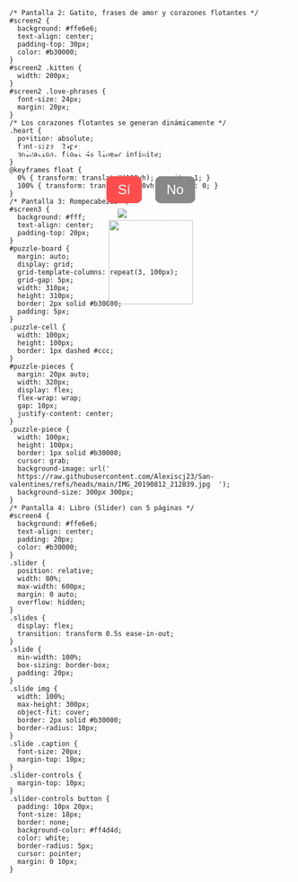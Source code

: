<!DOCTYPE html>
<html lang="es">
<head>
  <meta charset="UTF-8">
  <title>San Valentín Especial</title>
  <style>
    .screen {
      display: none;
      width: 100vw;
      height: 100vh;
      position: absolute;
      top: 0;
      left: 0;
    }
    /* Pantalla 1: Pregunta inicial */
    #screen1 {
      display: block; /* Visible por defecto */
      background: url('https://images.pexels.com/photos/3755765/pexels-photo-3755765.jpeg?auto=compress&cs=tinysrgb&dpr=2&h=750&w=1260') no-repeat center center;
      background-size: cover;
      text-align: center;
      color: white;
    }
    #screen1 .question {
      font-size: 36px;
      margin-top: 30%;
    }
    #screen1 .buttons {
      margin-top: 20px;
    }
    #screen1 button {
      font-size: 24px;
      padding: 10px 20px;
      margin: 10px;
      border: none;
      border-radius: 10px;
      cursor: pointer;
    }
    #screen1 button#si {
      background-color: #ff4d4d;
      color: white;
    }
    #screen1 button#no {
      background-color: #888;
      color: white;
    }
  </style>
</head>
<body>
  <!-- Pantalla 1: Pregunta inicial -->
  <div id="screen1" class="screen">
    <div class="question">¿Quieres ser mi San Valentín?</div>
    <div class="buttons">
      <button id="si" onclick="goToScreen2()">Sí</button>
      <button id="no" onclick="alert('Oh, qué pena!')">No</button>
    </div>
    <!-- Osito amoroso -->
    <img class="teddy" src="https://media.giphy.com/media/10LKovKon8DENq/giphy.gif" alt="Osito amoroso" style="margin-top:20px; width:150px;">
  </div>

  <!-- Pantalla 2: Gatito y frases (solo ejemplo) -->
  <div id="screen2" class="screen">
    <h1>¡Gracias, mi amor!</h1>
    <img class="kitten" src="https://media.giphy.com/media/9o6wJbQ0Vb5U0/giphy.gif" alt="Gatito dando besos" style="width:200px;">
    <p>"Cada beso tuyo es un regalo."</p>
    <!-- Aquí se generarían los corazones flotantes -->
  </div>

  <script>
    // Función para ocultar todas las pantallas y mostrar la indicada
    function showScreen(id) {
      document.querySelectorAll('.screen').forEach(function(screen) {
        screen.style.display = 'none';
      });
      document.getElementById(id).style.display = 'block';
    }
    // Función que se llama al presionar "Sí"
    function goToScreen2() {
      showScreen('screen2');
      // Aquí puedes llamar a la función que inicie la animación de los corazones, por ejemplo:
      // startFloatingHearts();
    }
  </script>
</body>
</html>

    /* Pantalla 2: Gatito, frases de amor y corazones flotantes */
    #screen2 {
      background: #ffe6e6;
      text-align: center;
      padding-top: 30px;
      color: #b30000;
    }
    #screen2 .kitten {
      width: 200px;
    }
    #screen2 .love-phrases {
      font-size: 24px;
      margin: 20px;
    }
    /* Los corazones flotantes se generan dinámicamente */
    .heart {
      position: absolute;
      font-size: 24px;
      animation: float 4s linear infinite;
    }
    @keyframes float {
      0% { transform: translateY(100vh); opacity: 1; }
      100% { transform: translateY(-10vh); opacity: 0; }
    }
    /* Pantalla 3: Rompecabezas */
    #screen3 {
      background: #fff;
      text-align: center;
      padding-top: 20px;
    }
    #puzzle-board {
      margin: auto;
      display: grid;
      grid-template-columns: repeat(3, 100px);
      grid-gap: 5px;
      width: 310px;
      height: 310px;
      border: 2px solid #b30000;
      padding: 5px;
    }
    .puzzle-cell {
      width: 100px;
      height: 100px;
      border: 1px dashed #ccc;
    }
    #puzzle-pieces {
      margin: 20px auto;
      width: 320px;
      display: flex;
      flex-wrap: wrap;
      gap: 10px;
      justify-content: center;
    }
    .puzzle-piece {
      width: 100px;
      height: 100px;
      border: 1px solid #b30000;
      cursor: grab;
      background-image: url('
      https://raw.githubusercontent.com/Alexiscj23/San-valentines/refs/heads/main/IMG_20190812_212839.jpg  ');
      background-size: 300px 300px;
    }
    /* Pantalla 4: Libro (Slider) con 5 páginas */
    #screen4 {
      background: #ffe6e6;
      text-align: center;
      padding: 20px;
      color: #b30000;
    }
    .slider {
      position: relative;
      width: 80%;
      max-width: 600px;
      margin: 0 auto;
      overflow: hidden;
    }
    .slides {
      display: flex;
      transition: transform 0.5s ease-in-out;
    }
    .slide {
      min-width: 100%;
      box-sizing: border-box;
      padding: 20px;
    }
    .slide img {
      width: 100%;
      max-height: 300px;
      object-fit: cover;
      border: 2px solid #b30000;
      border-radius: 10px;
    }
    .slide .caption {
      font-size: 20px;
      margin-top: 10px;
    }
    .slider-controls {
      margin-top: 10px;
    }
    .slider-controls button {
      padding: 10px 20px;
      font-size: 18px;
      border: none;
      background-color: #ff4d4d;
      color: white;
      border-radius: 5px;
      cursor: pointer;
      margin: 0 10px;
    }
  </style>
</head>
<body>
  <!-- Pantalla 1: Pregunta inicial -->
  <div id="screen1" class="screen">
    <div class="question">¿Quieres ser mi San Valentín?</div>
    <div class="buttons">
      <button id="si" onclick="goToScreen2()">Sí</button>
      <button id="no" onclick="alert('Oh, qué pena!')">No</button>
    </div>
    <!-- Imagen de osito amoroso -->
    <img class="teddy" src="https://media.giphy.com/media/10LKovKon8DENq/giphy.gif" alt="Teddy amoroso">
  </div>

  <!-- Pantalla 2: Gatito dando besos y frases de amor con corazones flotantes -->
  <div id="screen2" class="screen">
    <img class="kitten" src="https://media.giphy.com/media/9o6wJbQ0Vb5U0/giphy.gif" alt="Kitten dando besos">
    <div class="love-phrases">
      "Tu amor me llena de alegría" <br>
      "Eres mi sol en los días grises" <br>
      "Cada beso tuyo es un regalo"
    </div>
    <button onclick="goToScreen3()" style="font-size:24px; padding:10px 20px; border:none; border-radius:10px; background-color:#ff4d4d; color:white; cursor:pointer;">Continuar</button>
  </div>

  <!-- Pantalla 3: Rompecabezas -->
  <div id="screen3" class="screen">
    <h2>Arma el rompecabezas</h2>
    <p>Arrastra y suelta las piezas para formar la imagen.</p>
    <div id="puzzle-board"></div>
    <div id="puzzle-pieces"></div>
    <p id="puzzle-message"></p>
    <button onclick="checkPuzzle()" style="font-size:24px; padding:10px 20px; border:none; border-radius:10px; background-color:#ff4d4d; color:white; cursor:pointer;">Verificar rompecabezas</button>
  </div>

  <!-- Pantalla 4: Libro interactivo (Slider) -->
  <div id="screen4" class="screen">
    <h2>Recuerdos de Amor</h2>
    <div class="slider">
      <div class="slides">
        <!-- Cada slide corresponde a una página del libro (5 en total) -->
        <div class="slide">
          <img src="https://github.com/tuusuario/tu-repositorio/raw/main/foto1.jpg" alt="Foto 1">
          <div class="caption">Frase de amor 1</div>
        </div>
        <div class="slide">
          <img src="https://github.com/tuusuario/tu-repositorio/raw/main/foto2.jpg" alt="Foto 2">
          <div class="caption">Frase de amor 2</div>
        </div>
        <div class="slide">
          <img src="https://github.com/tuusuario/tu-repositorio/raw/main/foto3.jpg" alt="Foto 3">
          <div class="caption">Frase de amor 3</div>
        </div>
        <div class="slide">
          <img src="https://github.com/tuusuario/tu-repositorio/raw/main/foto4.jpg" alt="Foto 4">
          <div class="caption">Frase de amor 4</div>
        </div>
        <div class="slide">
          <img src="https://github.com/tuusuario/tu-repositorio/raw/main/foto5.jpg" alt="Foto 5">
          <div class="caption">Frase de amor 5</div>
        </div>
      </div>
    </div>
    <div class="slider-controls">
      <button onclick="prevSlide()">Anterior</button>
      <button onclick="nextSlide()">Siguiente</button>
    </div>
  </div>

  <script>
    // Función para mostrar una pantalla y ocultar las demás
    function showScreen(id) {
      document.querySelectorAll('.screen').forEach(screen => {
        screen.style.display = 'none';
      });
      document.getElementById(id).style.display = 'block';
    }
    // Navegar a la Pantalla 2 (gatito)
    function goToScreen2() {
      showScreen('screen2');
      startFloatingHearts();
    }
    // Navegar a la Pantalla 3 (rompecabezas)
    function goToScreen3() {
      showScreen('screen3');
      setupPuzzle();
    }
    // Navegar a la Pantalla 4 (libro/slider)
    function goToScreen4() {
      showScreen('screen4');
    }

    // Función para iniciar los corazones flotantes en Screen2
    function startFloatingHearts() {
      setInterval(() => {
        const heart = document.createElement('div');
        heart.className = 'heart';
        heart.style.left = Math.random() * 100 + 'vw';
        heart.textContent = '❤️';
        heart.style.animationDuration = (Math.random() * 3 + 2) + 's';
        document.body.appendChild(heart);
        setTimeout(() => { heart.remove(); }, 5000);
      }, 500);
    }

    /* ====================
       ROMPECABEZAS (Screen 3)
       ==================== */
    const rows = 3, cols = 3, pieceWidth = 100, pieceHeight = 100;
    function setupPuzzle() {
      const board = document.getElementById('puzzle-board');
      const piecesContainer = document.getElementById('puzzle-pieces');
      board.innerHTML = '';
      piecesContainer.innerHTML = '';
      let pieces = [];
      // Crear celdas en el tablero
      for (let i = 0; i < rows * cols; i++) {
        let cell = document.createElement('div');
        cell.className = 'puzzle-cell';
        cell.dataset.index = i;
        cell.addEventListener('dragover', allowDrop);
        cell.addEventListener('drop', drop);
        board.appendChild(cell);
      }
      // Crear piezas del rompecabezas
      for (let r = 0; r < rows; r++) {
        for (let c = 0; c < cols; c++) {
          let index = r * cols + c;
          let piece = document.createElement('div');
          piece.className = 'puzzle-piece';
          piece.draggable = true;
          piece.dataset.index = index;
          piece.style.backgroundImage = "url('https://raw.githubusercontent.com/Alexiscj23/San-valentines/refs/heads/main/IMG_20190812_212839.jpg
            ')";
          piece.style.backgroundSize = `${cols * pieceWidth}px ${rows * pieceHeight}px`;
          piece.style.backgroundPosition = `-${c * pieceWidth}px -${r * pieceHeight}px`;
          piece.addEventListener('dragstart', dragStart);
          piece.addEventListener('dragend', dragEnd);
          pieces.push(piece);
        }
      }
      // Mezclar piezas
      pieces = shuffleArray(pieces);
      pieces.forEach(piece => piecesContainer.appendChild(piece));
    }
    function shuffleArray(array) {
      for (let i = array.length - 1; i > 0; i--) {
        const j = Math.floor(Math.random() * (i + 1));
        [array[i], array[j]] = [array[j], array[i]];
      }
      return array;
    }
    let draggedPiece = null;
    function dragStart(e) {
      draggedPiece = this;
      setTimeout(() => { this.style.opacity = '0.5'; }, 0);
    }
    function dragEnd(e) {
      this.style.opacity = '1';
      draggedPiece = null;
    }
    function allowDrop(e) { e.preventDefault(); }
    function drop(e) {
      e.preventDefault();
      if (draggedPiece) {
        if (this.children.length > 0) {
          document.getElementById('puzzle-pieces').appendChild(this.children[0]);
        }
        this.appendChild(draggedPiece);
      }
    }
    function checkPuzzle() {
      let correct = 0;
      document.querySelectorAll('.puzzle-cell').forEach(cell => {
        if (cell.children.length > 0 && cell.children[0].dataset.index === cell.dataset.index)
          correct++;
      });
      if (correct === rows * cols) {
        document.getElementById('puzzle-message').textContent = "¡Rompecabezas armado perfectamente!";
        setTimeout(goToScreen4, 2000);
      } else {
        document.getElementById('puzzle-message').textContent = `Faltan ${rows * cols - correct} piezas correctas.`;
      }
    }

    /* ====================
       SLIDER (Screen 4)
       ==================== */
    let currentSlide = 0;
    function showSlide(index) {
      const slidesContainer = document.querySelector('.slides');
      const totalSlides = slidesContainer.children.length;
      if(index < 0) currentSlide = totalSlides - 1;
      else if(index >= totalSlides) currentSlide = 0;
      else currentSlide = index;
      slidesContainer.style.transform = `translateX(-${currentSlide * 100}%)`;
    }
    function nextSlide() { showSlide(currentSlide + 1); }
    function prevSlide() { showSlide(currentSlide - 1); }
  </script>
</body>
</html>
